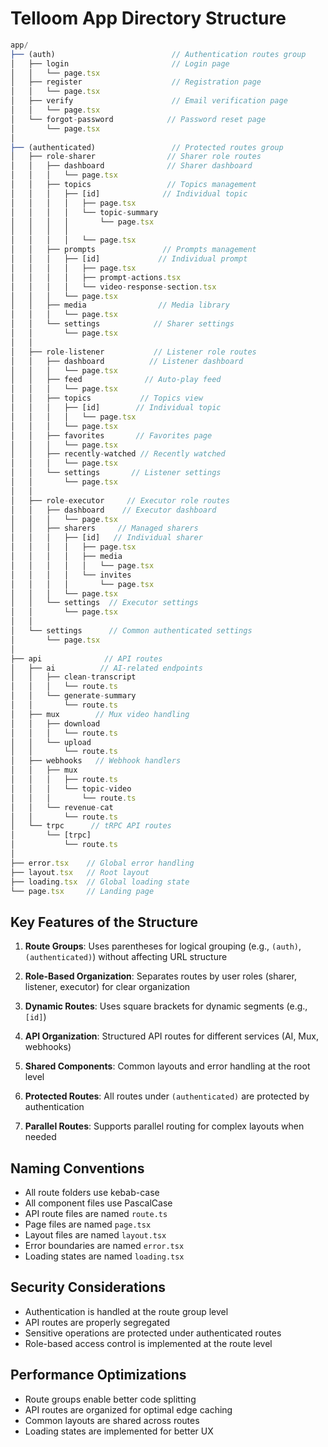 # Telloom App Directory Structure

```typescript
app/
├── (auth)                          // Authentication routes group
│   ├── login                       // Login page
│   │   └── page.tsx
│   ├── register                    // Registration page
│   │   └── page.tsx
│   ├── verify                      // Email verification page
│   │   └── page.tsx
│   └── forgot-password            // Password reset page
│       └── page.tsx
│
├── (authenticated)                 // Protected routes group
│   ├── role-sharer                // Sharer role routes
│   │   ├── dashboard              // Sharer dashboard
│   │   │   └── page.tsx
│   │   ├── topics                 // Topics management
│   │   │   ├── [id]              // Individual topic
│   │   │   │   ├── page.tsx
│   │   │   │   └── topic-summary
│   │   │   │       └── page.tsx
│   │   │   │
│   │   │   │   └── page.tsx
│   │   ├── prompts               // Prompts management
│   │   │   ├── [id]             // Individual prompt
│   │   │   │   ├── page.tsx
│   │   │   │   ├── prompt-actions.tsx
│   │   │   │   └── video-response-section.tsx
│   │   │   └── page.tsx
│   │   ├── media                // Media library
│   │   │   └── page.tsx
│   │   └── settings            // Sharer settings
│   │       └── page.tsx
│   │
│   ├── role-listener           // Listener role routes
│   │   ├── dashboard          // Listener dashboard
│   │   │   └── page.tsx
│   │   ├── feed              // Auto-play feed
│   │   │   └── page.tsx
│   │   ├── topics           // Topics view
│   │   │   ├── [id]        // Individual topic
│   │   │   │   └── page.tsx
│   │   │   └── page.tsx
│   │   ├── favorites       // Favorites page
│   │   │   └── page.tsx
│   │   ├── recently-watched // Recently watched
│   │   │   └── page.tsx
│   │   └── settings       // Listener settings
│   │       └── page.tsx
│   │
│   ├── role-executor     // Executor role routes
│   │   ├── dashboard    // Executor dashboard
│   │   │   └── page.tsx
│   │   ├── sharers     // Managed sharers
│   │   │   ├── [id]   // Individual sharer
│   │   │   │   ├── page.tsx
│   │   │   │   ├── media
│   │   │   │   │   └── page.tsx
│   │   │   │   └── invites
│   │   │   │       └── page.tsx
│   │   │   └── page.tsx
│   │   └── settings  // Executor settings
│   │       └── page.tsx
│   │
│   └── settings      // Common authenticated settings
│       └── page.tsx
│
├── api              // API routes
│   ├── ai          // AI-related endpoints
│   │   ├── clean-transcript
│   │   │   └── route.ts
│   │   └── generate-summary
│   │       └── route.ts
│   ├── mux        // Mux video handling
│   │   ├── download
│   │   │   └── route.ts
│   │   └── upload
│   │       └── route.ts
│   ├── webhooks   // Webhook handlers
│   │   ├── mux
│   │   │   ├── route.ts
│   │   │   └── topic-video
│   │   │       └── route.ts
│   │   └── revenue-cat
│   │       └── route.ts
│   └── trpc      // tRPC API routes
│       └── [trpc]
│           └── route.ts
│
├── error.tsx    // Global error handling
├── layout.tsx   // Root layout
├── loading.tsx  // Global loading state
└── page.tsx     // Landing page
```

## Key Features of the Structure

1. **Route Groups**: Uses parentheses for logical grouping (e.g., `(auth)`, `(authenticated)`) without affecting URL structure

2. **Role-Based Organization**: Separates routes by user roles (sharer, listener, executor) for clear organization

3. **Dynamic Routes**: Uses square brackets for dynamic segments (e.g., `[id]`)

4. **API Organization**: Structured API routes for different services (AI, Mux, webhooks)

5. **Shared Components**: Common layouts and error handling at the root level

6. **Protected Routes**: All routes under `(authenticated)` are protected by authentication

7. **Parallel Routes**: Supports parallel routing for complex layouts when needed

## Naming Conventions

- All route folders use kebab-case
- All component files use PascalCase
- API route files are named `route.ts`
- Page files are named `page.tsx`
- Layout files are named `layout.tsx`
- Error boundaries are named `error.tsx`
- Loading states are named `loading.tsx`

## Security Considerations

- Authentication is handled at the route group level
- API routes are properly segregated
- Sensitive operations are protected under authenticated routes
- Role-based access control is implemented at the route level

## Performance Optimizations

- Route groups enable better code splitting
- API routes are organized for optimal edge caching
- Common layouts are shared across routes
- Loading states are implemented for better UX
``` 